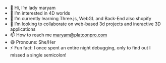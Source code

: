 - 👋 Hi, I’m lady maryam
- 👀 I’m interested in 4D worlds
- 🌱 I’m currently learning Three.js, WebGL and Back-End also shopify
- 💞️ I’m looking to collaborate on web-based   3d  projects and ineractive 3D applications
- 📫 How to reach me maryam@platoonpro.com
- 😄 Pronouns: She/Her
- ⚡ Fun fact: I once spent an entire night debugging, only to find out I missed a single semicolon!

<!---
ladymary99/ladymary99 is a ✨ special ✨ repository because its `README.md` (this file) appears on your GitHub profile.
You can click the Preview link to take a look at your changes.

--->
